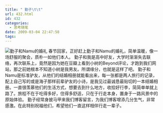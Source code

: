 ```yaml
---
title: " 勤子\t\t"
url: 432.html
id: 432
categories:
  - 思考随笔
date: 2009-03-04 22:47:58
tags:
---
```


![勤子和Namu的婚礼](../../../images/2009/03/wedding.jpg "wedding") 春节回家，正好赶上勤子和Namu的婚礼，简单温暖，像一场舒服的聚会，质朴一如他们本人。 勤子和我是高中好友，大学时渐渐失去联络，再次联系上，竟然是因为她在豆瓣上看到小树的Beyond评论，才跑到我们网站，那之前她根本不知道小树是我男友。所谓缘分，也就是这样了吧。 勤子和Namu是标准驴友，从他们的结婚相册就能看出来，每一张都是两人旅行的记录，配上自己写的或是海子那样前辈驴友的小诗，是我见过最诚恳最贴切的一本结婚相册。一直很羡慕他们的生活方式，想要去到什么地方，收拾好行李，简简单单就上路了。旅程不在于吃得多好，住得多舒适，只在于行走本身，置身于一路风景中的原始体验。 勤子经常身披马甲来我们博客留言，为我们博客增添几分生气，非常感激。在此特别祝福他们，希望他们一直这样相伴行走一辈子。